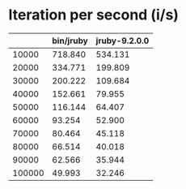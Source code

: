 # Iteration per second (i/s)

|        |bin/jruby|jruby-9.2.0.0|
|:-------|:-------|:-------|
|10000   |  718.840|  534.131|
|20000   |  334.771|  199.809|
|30000   |  200.222|  109.684|
|40000   |  152.661|   79.955|
|50000   |  116.144|   64.407|
|60000   |   93.254|   52.900|
|70000   |   80.464|   45.118|
|80000   |   66.514|   40.018|
|90000   |   62.566|   35.944|
|100000  |   49.993|   32.246|
